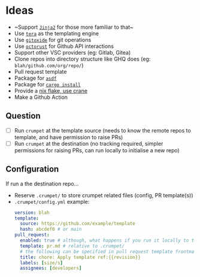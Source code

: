 # Ideas

- ~Support [`Jinja2`](https://docs.rs/minijinja/latest/minijinja/) for those more familiar to that~
- Use [`tera`](https://github.com/Keats/tera) as the templating engine
- Use [`gitoxide`](https://github.com/Byron/gitoxide) for git operations
- Use [`octorust`](https://docs.rs/octorust/latest/octorust/) for Github API interactions
- Support other VSC providers (eg: Gitlab, Gitea)
- Clone repos into directory structure like GHQ does (eg: `blah/github.com/org/repo/`)
- Pull request template
- Package for [`asdf`](https://asdf-vm.com/plugins/create.html)
- Package for [`cargo install`](https://doc.rust-lang.org/cargo/reference/publishing.html)
- Provide a [nix flake, use crane](https://fasterthanli.me/series/building-a-rust-service-with-nix/part-11#building-catscii-with-nix-build)
- Make a Github Action

## Question

- [ ] Run `crumpet` at the template source (needs to know the remote repos to template, and have permission to raise PRs)
- [ ] Run `crumpet` at the destination (no tracking required, simpler permissions for raising PRs, can run locally to initialise a new repo)

## Configuration

If run a the destination repo...

- Reserve `.crumpet/` to store crumpet related files (config, PR template(s))
- `.crumpet/config.yml` example:
   ```yml
   version: blah
   template:
     source: https://github.com/example/template
     hash: abcdef0 # or main
   pull_request:
     enabled: true # although, what happens if you run it locally to test? Some CIs give an env var so you can tell if it is run via CI
     template: pr.md # relative to .crumpet/
     # the following can be specified in pull request template frontmatter - which takes precedence?
     title: chore: Apply template ref:{{revision}}
     labels: [size/s]
     assignees: [developers]
   ```
